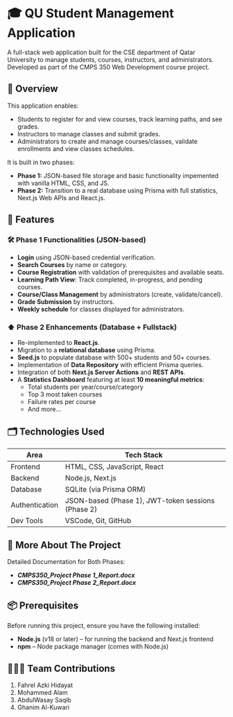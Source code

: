 # 🎓 QU Student Management Application

A full-stack web application built for the CSE department of Qatar University to manage students, courses, instructors, and administrators. Developed as part of the CMPS 350 Web Development course project.

## 📌 Overview

This application enables:
- Students to register for and view courses, track learning paths, and see grades.
- Instructors to manage classes and submit grades.
- Administrators to create and manage courses/classes, validate enrollments and view classes schedules.

It is built in two phases:
- **Phase 1:** JSON-based file storage and basic functionality impemented with vanilla HTML, CSS, and JS.
- **Phase 2:** Transition to a real database using Prisma with full statistics, Next.js Web APIs and React.js.


## 🚀 Features

### 🛠️ Phase 1 Functionalities (JSON-based)
- **Login** using JSON-based credential verification.
- **Search Courses** by name or category.
- **Course Registration** with validation of prerequisites and available seats.
- **Learning Path View**: Track completed, in-progress, and pending courses.
- **Course/Class Management** by administrators (create, validate/cancel).
- **Grade Submission** by instructors.
- **Weekly schedule** for classes displayed for administrators.

### ⬆️ Phase 2 Enhancements (Database + Fullstack)
- Re-implemented to **React.js**.
- Migration to a **relational database** using Prisma.
- **Seed.js** to populate database with 500+ students and 50+ courses.
- Implementation of **Data Repository** with efficient Prisma queries.
- Integration of both **Next.js Server Actions** and **REST APIs**.
- A **Statistics Dashboard** featuring at least **10 meaningful metrics**:
  - Total students per year/course/category
  - Top 3 most taken courses
  - Failure rates per course
  - And more...

## 🗂️ Technologies Used

| Area              | Tech Stack                     |
|-------------------|--------------------------------|
| Frontend          | HTML, CSS, JavaScript, React   |
| Backend           | Node.js, Next.js               |
| Database          | SQLite (via Prisma ORM)|  
| Authentication    | JSON-based (Phase 1), JWT-token sessions (Phase 2) |
| Dev Tools         | VSCode, Git, GitHub            |

## 📑 More About The Project
Detailed Documentation for Both Phases:

- **_CMPS350_Project Phase 1_Report.docx_**
- **_CMPS350_Project Phase 2_Report.docx_**

## 📦 Prerequisites

Before running this project, ensure you have the following installed:

- **Node.js** (v18 or later) – for running the backend and Next.js frontend  
- **npm** – Node package manager (comes with Node.js)

## 🧑‍🤝‍🧑 Team Contributions
1. Fahrel Azki Hidayat
2. Mohammed Alam
3. AbdulWasay Saqib
4. Ghanim Al-Kuwari

